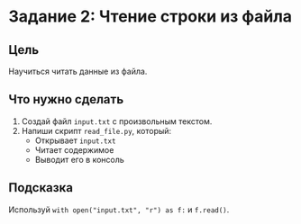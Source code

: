 # Задание 2: Чтение строки из файла

## Цель
Научиться читать данные из файла.

## Что нужно сделать
1. Создай файл `input.txt` с произвольным текстом.
2. Напиши скрипт `read_file.py`, который:
   - Открывает `input.txt`
   - Читает содержимое
   - Выводит его в консоль

## Подсказка
Используй `with open("input.txt", "r") as f:` и `f.read()`.

